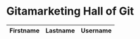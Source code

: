# Gitamarketing Hall of Git

| Firstname | Lastname | Username |
| ----------- | ----------- | ----------- |
